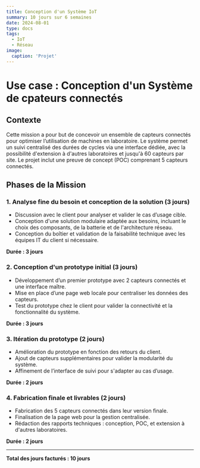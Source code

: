 ```yaml
---
title: Conception d'un Système IoT
summary: 10 jours sur 6 semaines
date: 2024-08-01
type: docs
tags:
  - IoT
  - Réseau
image:
  caption: 'Projet'
---
```

# Use case : Conception d'un Système de cpateurs connectés

## Contexte
Cette mission a pour but de concevoir un ensemble de capteurs connectés pour optimiser l’utilisation de machines en laboratoire. Le système permet un suivi centralisé des durées de cycles via une interface dédiée, avec la possibilité d'extension à d'autres laboratoires et jusqu'à 60 capteurs par site. Le projet inclut une preuve de concept (POC) comprenant 5 capteurs connectés.

## Phases de la Mission

### 1. Analyse fine du besoin et conception de la solution (3 jours)
- Discussion avec le client pour analyser et valider le cas d’usage cible.
- Conception d'une solution modulaire adaptée aux besoins, incluant le choix des composants, de la batterie et de l'architecture réseau.
- Conception du boîtier et validation de la faisabilité technique avec les équipes IT du client si nécessaire.

**Durée : 3 jours**

### 2. Conception d'un prototype initial (3 jours)
- Développement d’un premier prototype avec 2 capteurs connectés et une interface maître.
- Mise en place d’une page web locale pour centraliser les données des capteurs.
- Test du prototype chez le client pour valider la connectivité et la fonctionnalité du système.

**Durée : 3 jours**

### 3. Itération du prototype (2 jours)
- Amélioration du prototype en fonction des retours du client.
- Ajout de capteurs supplémentaires pour valider la modularité du système.
- Affinement de l’interface de suivi pour s'adapter au cas d’usage.

**Durée : 2 jours**

### 4. Fabrication finale et livrables (2 jours)
- Fabrication des 5 capteurs connectés dans leur version finale.
- Finalisation de la page web pour la gestion centralisée.
- Rédaction des rapports techniques : conception, POC, et extension à d'autres laboratoires.

**Durée : 2 jours**

---

**Total des jours facturés : 10 jours**

